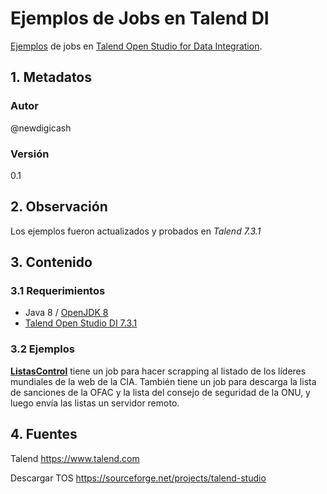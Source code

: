 # Ejemplos de Jobs en Talend DI
[Ejemplos][urlMiTalend] de jobs en [Talend Open Studio for Data Integration][urlTalend].

## 1. Metadatos

### Autor
@newdigicash
### Versión
0.1

## 2. Observación

Los ejemplos fueron actualizados y probados en *Talend 7.3.1*

## 3. Contenido 

### 3.1 Requerimientos
+ Java 8 / [OpenJDK 8][urlOpenjdk]
+ [Talend Open Studio DI 7.3.1][urlDescargaTos]

### 3.2 Ejemplos
__[ListasControl][urlMiTalend]__ tiene un job para hacer scrapping al listado de los 
líderes mundiales de la web de la CIA. También tiene un job para descarga la lista 
de sanciones de la OFAC y la lista del consejo de seguridad de la ONU, y luego 
envía las listas un servidor remoto.

## 4. Fuentes
Talend <https://www.talend.com>

Descargar TOS <https://sourceforge.net/projects/talend-studio>

[//]: # (referencias citadas)
[urlTalend]: https://www.talend.com
[urlDescargaTos]: https://sourceforge.net/projects/talend-studio
[urlOpenjdk]: https://openjdk.java.net
[urlMiTalend]: https://github.com/newdigicash/test/tree/master/talend
